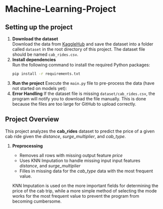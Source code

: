 # Machine-Learning-Project

## Setting up the project

1. **Download the dataset**  
    Download the data from [KaggleHub](https://www.kaggle.com/datasets/ravi72munde/uber-lyft-cab-prices?resource=download) and save the dataset  into a folder called `dataset` in the root directory of this project. The dataset file should be named `cab_rides.csv`.
2. **Install dependencies**  
    Run the following command to install the required Python packages:
    ```bash
    pip install -r requirements.txt
    ```
3. **Run the project**
    Execute the `main.py` file to pre-process the data (have not started on models yet):
4. **Error Handling**
If the dataset file is missing `dataset/cab_rides.csv`, the program will notify you to download the file manually. This is done because the files are too large for GitHub to upload correctly.

## Project Overview

This project analyzes the **cab_rides** dataset to predict the price of a given cab ride given the *distance*, *surge_multiplier*, and *cab_type*.

1. **Preprocessing**
    * Removes all rows with missing output feature *price*
    * Uses KNN Imputation to handle missing input input features *distance*, and *surge_multiplier*
    * Filles in missing data for the *cab_type* data with the most frequent value.

    KNN Imputation is used on the more important fields for determining the price of the cab trip, while a more simple method of selecting the mode works for the most frequent value to prevent the program from becoming cumbersome.